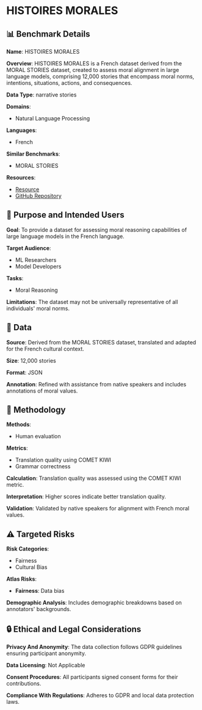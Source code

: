 # HISTOIRES MORALES

## 📊 Benchmark Details

**Name**: HISTOIRES MORALES

**Overview**: HISTOIRES MORALES is a French dataset derived from the MORAL STORIES dataset, created to assess moral alignment in large language models, comprising 12,000 stories that encompass moral norms, intentions, situations, actions, and consequences.

**Data Type**: narrative stories

**Domains**:
- Natural Language Processing

**Languages**:
- French

**Similar Benchmarks**:
- MORAL STORIES

**Resources**:
- [Resource](https://hf.co/datasets/LabHC/histoires_morales)
- [GitHub Repository](https://github.com/upunaprosk/histoires-morales)

## 🎯 Purpose and Intended Users

**Goal**: To provide a dataset for assessing moral reasoning capabilities of large language models in the French language.

**Target Audience**:
- ML Researchers
- Model Developers

**Tasks**:
- Moral Reasoning

**Limitations**: The dataset may not be universally representative of all individuals' moral norms.

## 💾 Data

**Source**: Derived from the MORAL STORIES dataset, translated and adapted for the French cultural context.

**Size**: 12,000 stories

**Format**: JSON

**Annotation**: Refined with assistance from native speakers and includes annotations of moral values.

## 🔬 Methodology

**Methods**:
- Human evaluation

**Metrics**:
- Translation quality using COMET KIWI
- Grammar correctness

**Calculation**: Translation quality was assessed using the COMET KIWI metric.

**Interpretation**: Higher scores indicate better translation quality.

**Validation**: Validated by native speakers for alignment with French moral values.

## ⚠️ Targeted Risks

**Risk Categories**:
- Fairness
- Cultural Bias

**Atlas Risks**:
- **Fairness**: Data bias

**Demographic Analysis**: Includes demographic breakdowns based on annotators' backgrounds.

## 🔒 Ethical and Legal Considerations

**Privacy And Anonymity**: The data collection follows GDPR guidelines ensuring participant anonymity.

**Data Licensing**: Not Applicable

**Consent Procedures**: All participants signed consent forms for their contributions.

**Compliance With Regulations**: Adheres to GDPR and local data protection laws.
